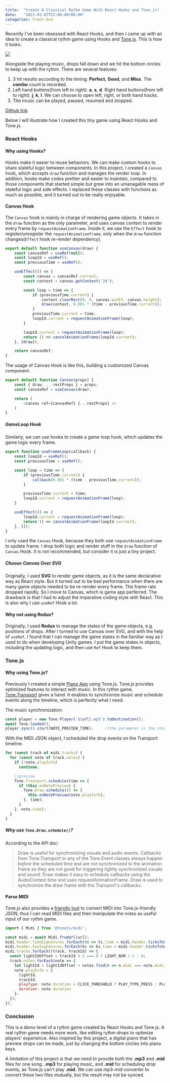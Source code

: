 ```yaml
---
title:  "Create A Classical Rythm Game With React Hooks and Tone.js"
date:   "2021-01-07T21:00:00+08:00"
categories: Front-End
---
```




Recently I've been obsessed with React Hooks, and then I came up with an idea to create a classical rythm game using Hooks and [Tone.js](https://github.com/Tonejs/Tone.js). This is how it looks:

![](/blog/assets/img-rythm-game/1.jpg)

Alongside the playing music, drops fall down and we hit the bottom circles to keep up with the rythm. There are several features:

1. 3 hit results according to the timing: **Perfect**, **Good**, and **Miss**. The **combo** count is recorded.
2. Left hand buttons(from left to right): **a**, **s**, **d**. Right hand buttons(from left to right): **j**, **k**, **l**. We can choose to open left, right, or both hand tracks.
3. The music can be played, paused, resumed and stopped.

[Github link](https://github.com/imagicbell/A-Rythm-Game-Created-With-React-Hooks-And-Tonejs).

Below I will illustrate how I created this tiny game using React Hooks and Tone.js.

### React Hooks

#### Why using Hooks?

Hooks make it easier to reuse behaviors. We can make custom hooks to share stateful logic between components. In this project, I created a `Canvas` hook, which accepts `draw` function and  manages the render loop. In addition, hooks make codes prettier and easier to maintain, compared to those components that started simple but grew into an umanagable mess of stateful logic and side effects. I replaced these classes with functions as much as possible, and it turned out to be really enjoyable. 

#### Canvas Hook

The `Canvas` hook is mainly in charge of rendering game objects. It takes in the `draw` function as the only parameter, and uses canvas context to render every frame by `requestAnimationFrame`. Inside it, we use the `Effect` hook to register/unregister the `requestAnimationFrame`, only when the `draw` function changes(`Effect` hook re-render dependency). 

```javascript
export default function useCanvas(draw) {
	const canvasRef = useRef(null);
	const loopId = useRef();
	const previousTime = useRef();

	useEffect(() => {
		const canvas = canvasRef.current;
		const context = canvas.getContext('2d');

		const loop = time => {
			if (previousTime.current) {
				context.clearRect(0, 0, canvas.width, canvas.height);
				draw(context, 0.001 * (time - previousTime.current));
			}
			previousTime.current = time;
			loopId.current = requestAnimationFrame(loop);
		}

		loopId.current = requestAnimationFrame(loop);
		return () => cancelAnimationFrame(loopId.current);
	}, [draw]);

	return canvasRef;
}
```

The usage of Canvas Hook is like this, building a customized Canvas component.

```javascript
export default function Canvas(props) {
	const { draw, ...restProps } = props;
	const canvasRef = useCanvas(draw);

	return (
		<canvas ref={canvasRef} {...restProps} />
	)
}
```

##### GameLoop Hook

Similarly, we can use hooks to create a game loop hook, which updates the game logic every frame.

```javascript
export function useFrameLoop(callback) {
	const loopId = useRef();
	const previousTime = useRef();

	const loop = time => {
		if (previousTime.current) {
			callback(0.001 * (time - previousTime.current));	
		}

		previousTime.current = time;
		loopId.current = requestAnimationFrame(loop);
	}

	useEffect(() => {
		loopId.current = requestAnimationFrame(loop);
		return () => cancelAnimationFrame(loopId.current);
	}, []);
}
```

I only used the `Canvas` Hook, because they both use `requestAnimationFrame` to update frame. I drop both logic and render stuff in the `draw` function of  `Canvas` Hook. It is not recommended, but consider it is just a tiny project. 

##### Choose Canvas Over SVG

Originally, I used **SVG** to render game objects, as it is the same declarative way as React style. But it turned out to be bad performance when there are many game objects needed to be re-render every frame. The frame rate dropped rapidly. So I move to Canvas, which is game app perferred. The drawback is that I had to adjust the imperative coding style with React. This is also why I use `useRef` Hook a lot.

#### Why not using Redux?

Originally, I used **Redux** to manage the states of the game objects, e.g. positions of drops. After I turned to use Canvas over SVG, and with the help of `useRef`,  I found that I can manage the game states in the familiar way as I used to do when developing Unity games. I put the game states in objects, including the updating logic, and then use `Ref` Hook to keep them.

### Tone.js

#### Why using Tone.js?

Previously I created a simple [Piano App]({%POST_URL%}/2019-6-15-piano-app) using Tone.js. Tone.js provides optimized features to interact with music. In this rythm game, [Tone.Transport](https://tonejs.github.io/docs/Transport) gives a hand. It enables to synchronize music and schedule events along the timeline, which is perfectly what I need. 

The music synchronization:

```javascript
const player = new Tone.Player(`${url}.mp3`).toDestination();
await Tone.loaded();
player.sync().start(NOTE_PREVIEW_TIME);		//the parameter is the start position of the music on the timeline.
```

With the MIDI JSON object, I scheduled the drop events on the Transport timeline.

```javascript
for (const track of midi.tracks) {
  for (const note of track.notes) {
    if (!note.playInfo)
      continue;

    //preview
    Tone.Transport.schedule(time => {
      if (this.onNotePreview) {
        Tone.Draw.schedule(() => {
          this.onNotePreview(note.playInfo);
        }, time);
      }
    }, note.time);
  }
}
```

##### Why use `Tone.Draw.schedule()`?

According to the API doc:

> Draw is useful for synchronizing visuals and audio events. Callbacks from Tone.Transport or any of the Tone.Event classes always happen *before* the scheduled time and are not synchronized to the animation frame so they are not good for triggering tightly synchronized visuals and sound. Draw makes it easy to schedule callbacks using the AudioContext time and uses requestAnimationFrame. Draw is used to synchronize the draw frame with the Transport's callbacks.

#### Parse MIDI 

Tone.js also provides a [friendly tool](https://github.com/Tonejs/Midi) to convert MIDI into Tone.js-friendly JSON, thus I can read MIDI files and then manipulate the notes as useful input of our rythm game.

```javascript
import { Midi } from '@tonejs/midi';

const midi = await Midi.fromUrl(url);
midi.header.timeSignatures.forEach(ts => ts.time = midi.header.ticksToSeconds(ts.ticks));
midi.header.keySignatures.forEach(ks => ks.time = midi.header.ticksToSeconds(ks.ticks));
midi.tracks.forEach((track, trackId) => {
  const lightIdOffset = trackId % 2 === 0 ? LIGHT_NUM / 2 : 0;
  track.notes.forEach(note => {
    let lightId = lightIdOffset + notes.find(n => n.midi === note.midi).lightId;
    note.playInfo = {
      lightId,
      trackId,
      playType: note.duration > CLICK_THRESHOLD ? PLAY_TYPE_PRESS : PLAY_TYPE_CLICK,
      duration: note.duration
    };
  });
});

```



### Conclusion

This is a demo level of a rythm game created by React Hooks and Tone.js. A real rythm game needs more work, like editing rythm drops to optimize players' experience. Also inspired by this project, a digital piano that has preview drops can be made, just by changing the bottom circles into piano keys.

A limitation of this project is that we need to provide both the **.mp3** and **.mid** files for one song. **.mp3** for playing music, and **.mid** for scheduling drop events, as Tone.js can't play **.mid**. We can use mp3-mid converter to convert these two files mutually, but the result may not be synced. 